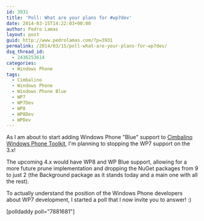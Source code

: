 ```yaml
---
id: 3931
title: 'Poll: What are your plans for #wp7dev'
date: 2014-03-15T14:22:03+00:00
author: Pedro Lamas
layout: post
guid: http://www.pedrolamas.com/?p=3931
permalink: /2014/03/15/poll-what-are-your-plans-for-wp7dev/
dsq_thread_id:
  - 2436253614
categories:
  - Windows Phone
tags:
  - Cimbalino
  - Windows Phone
  - Windows Phone Blue
  - WP7
  - WP7Dev
  - WP8
  - WP8Dev
  - WPDev
---
```

As I am about to start adding Windows Phone "Blue" support to [Cimbalino Windows Phone Toolkit](http://cimbalino.org), I'm planning to stopping the WP7 support on the 3.x!

The upcoming 4.x would have WP8 and WP Blue support, allowing for a more future prune implementation and dropping the NuGet packages from 9 to just 2 (the Background package as it stands today and a main one with all the rest).

To actually understand the position of the Windows Phone developers about WP7 development, I started a poll that I now invite you to answer! :)

[polldaddy poll="7881681"]